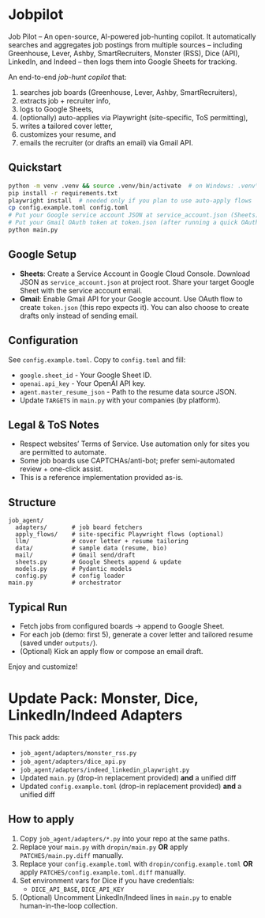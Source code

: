 # Jobpilot
Job Pilot – An open-source, AI-powered job-hunting copilot. It automatically searches and aggregates job postings from multiple sources – including Greenhouse, Lever, Ashby, SmartRecruiters, Monster (RSS), Dice (API), LinkedIn, and Indeed – then logs them into Google Sheets for tracking.

An end-to-end *job-hunt copilot* that:
1) searches job boards (Greenhouse, Lever, Ashby, SmartRecruiters),
2) extracts job + recruiter info,
3) logs to Google Sheets,
4) (optionally) auto-applies via Playwright (site-specific, ToS permitting),
5) writes a tailored cover letter,
6) customizes your resume, and
7) emails the recruiter (or drafts an email) via Gmail API.

## Quickstart

```bash
python -m venv .venv && source .venv/bin/activate  # on Windows: .venv\Scripts\activate
pip install -r requirements.txt
playwright install  # needed only if you plan to use auto-apply flows
cp config.example.toml config.toml
# Put your Google service account JSON at service_account.json (Sheets)
# Put your Gmail OAuth token at token.json (after running a quick OAuth flow)
python main.py
```

## Google Setup
- **Sheets**: Create a Service Account in Google Cloud Console. Download JSON as `service_account.json` at project root. Share your target Google Sheet with the service account email.
- **Gmail**: Enable Gmail API for your Google account. Use OAuth flow to create `token.json` (this repo expects it). You can also choose to create drafts only instead of sending email.

## Configuration
See `config.example.toml`. Copy to `config.toml` and fill:
- `google.sheet_id` - Your Google Sheet ID.
- `openai.api_key` - Your OpenAI API key.
- `agent.master_resume_json` - Path to the resume data source JSON.
- Update `TARGETS` in `main.py` with your companies (by platform).

## Legal & ToS Notes
- Respect websites’ Terms of Service. Use automation only for sites you are permitted to automate.
- Some job boards use CAPTCHAs/anti-bot; prefer semi-automated review + one-click assist.
- This is a reference implementation provided as-is.

## Structure
```
job_agent/
  adapters/       # job board fetchers
  apply_flows/    # site-specific Playwright flows (optional)
  llm/            # cover letter + resume tailoring
  data/           # sample data (resume, bio)
  mail/           # Gmail send/draft
  sheets.py       # Google Sheets append & update
  models.py       # Pydantic models
  config.py       # config loader
main.py           # orchestrator
```

## Typical Run
- Fetch jobs from configured boards → append to Google Sheet.
- For each job (demo: first 5), generate a cover letter and tailored resume (saved under `outputs/`).
- (Optional) Kick an apply flow or compose an email draft.

Enjoy and customize!


# Update Pack: Monster, Dice, LinkedIn/Indeed Adapters

This pack adds:
- `job_agent/adapters/monster_rss.py`
- `job_agent/adapters/dice_api.py`
- `job_agent/adapters/indeed_linkedin_playwright.py`
- Updated `main.py` (drop-in replacement provided) **and** a unified diff
- Updated `config.example.toml` (drop-in replacement provided) **and** a unified diff

## How to apply
1. Copy `job_agent/adapters/*.py` into your repo at the same paths.
2. Replace your `main.py` with `dropin/main.py` **OR** apply `PATCHES/main.py.diff` manually.
3. Replace your `config.example.toml` with `dropin/config.example.toml` **OR** apply `PATCHES/config.example.toml.diff` manually.
4. Set environment vars for Dice if you have credentials:
   - `DICE_API_BASE`, `DICE_API_KEY`
5. (Optional) Uncomment LinkedIn/Indeed lines in `main.py` to enable human-in-the-loop collection.

